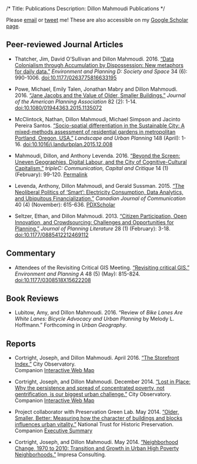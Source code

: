 /*
Title: Publications
Description: Dillon Mahmoudi Publications
*/

Please [email](mailto:dillonm_AT_pdx_DOT_edu) or
[tweet](http://www.twitter.com/dillonm) me! These are also accessible on my [Google Scholar
page](http://scholar.google.com/citations?user=c18j3BYAAAAJ).

Peer-reviewed Journal Articles
------------------------------

-   Thatcher, Jim, David O’Sullivan and Dillon Mahmoudi. 2016. [“Data
    Colonialism through Accumulation by Dispossession: New metaphors for daily
    data.”](http://dillonm.io/articles/thatcher%20et%20al_2016_data%20colonialism%20through%20accumulation%20by%20dispossession.pdf)
    *Environment and Planning D: Society and Space* 34 (6): 990-1006.
    [doi:10.1177/0263775816633195](http://dx.doi.org/10.1177/0263775816633195)

-   Powe, Michael, Emily Talen, Jonathan Mabry and Dillon Mahmoudi. 2016. [“Jane
    Jacobs and the Value of Older, Smaller
    Buildings.”](http://dillonm.io/articles/powe%20et%20al_2016_jane%20jacobs%20and%20the%20value%20of%20older,%20smaller%20buildings.pdf)
    *Journal of the American Planning Association* 82 (2): 1-14.
    [doi:10.1080/01944363.2015.1135072](http://dx.doi.org/10.1080/01944363.2015.1135072)

-   McClintock, Nathan, Dillon Mahmoudi, Michael Simpson and Jacinto Pereira
    Santos. [“Socio-spatial differentiation in the Sustainable City: A
    mixed-methods assessment of residential gardens in metropolitan Portland,
    Oregon,
    USA.”](http://dillonm.io/articles/mcclintock%20et%20al_2016_socio-spatial%20differentiation%20in%20the%20sustainable%20city.pdf)
    *Landscape and Urban Planning* 148 (April): 1-16.
    [doi:10.1016/j.landurbplan.2015.12.008](http://dx.doi.org/10.1016/j.landurbplan.2015.12.008)

-   Mahmoudi, Dillon, and Anthony Levenda. 2016. [“Beyond the Screen: Uneven
    Geographies, Digital Labour, and the City of Cognitive-Cultural
    Capitalism.”](http://triple-c.at.dd29412.kasserver.com/index.php/tripleC/article/download/699/779)
    *tripleC: Communication, Capital and Critique* 14 (1) (February): 99-120.
    [Permalink](http://triple-c.at.dd29412.kasserver.com/index.php/tripleC/article/view/699/779)

-   Levenda, Anthony, Dillon Mahmoudi, and Gerald Sussman. 2015. [“The
    Neoliberal Politics of ‘Smart’: Electricity Consumption, Data Analytics, and
    Ubiquitous
    Financialization.”](http://dillonm.io/articles/levenda%20et%20al_2015_the%20neoliberal%20politics%20of%20%E2%80%9Csmart%E2%80%9D.pdf)
    *Canadian Journal of Communication* 40 (4) (November): 615-636.
    [PDXScholar](http://pdxscholar.library.pdx.edu/usp_fac/116/)

-   Seltzer, Ethan, and Dillon Mahmoudi. 2013. [“Citizen Participation, Open
    Innovation, and Crowdsourcing: Challenges and Opportunities for
    Planning.”](http://dillonm.io/articles/Seltzer_Mahmoudi_2012_Citizen-Participation-Open-Innovation-and-Crowdsourcing.pdf)
    *Journal of Planning Literature* 28 (1) (February): 3-18.
    [doi:10.1177/0885412212469112](http://dx.doi.org/10.1177/0885412212469112)

Commentary
----------

-   Attendees of the Revisiting Critical GIS Meeting. [“Revisiting critical
    GIS.”](http://dillonm.io/articles/thatcher%20et%20al_2016_revisiting%20critical%20gis.pdf)
    *Environment and Planning A* 48 (5) (May): 815-824.
    [doi:10.1177/0308518X15622208](http://dx.doi.org/10.1177/0308518X15622208)

Book Reviews
------------

-   Lubitow, Amy, and Dillon Mahmoudi. 2016. “Review of *Bike Lanes Are White
    Lanes: Bicycle Advocacy and Urban Planning* by Melody L. Hoffmann.”
    Forthcoming in *Urban Geography*.

Reports
-------

-   Cortright, Joseph, and Dillon Mahmoudi. April 2016. [“The Storefront
    Index.”](http://dillonm.io/articles/cortright_mahmoudi_2016_the%20storefront%20index.pdf)
    City Observatory.  
    Companion [Interactive Web
    Map](http://www.cityobservatory.org/maps/storefronts/)

-   Cortright, Joseph, and Dillon Mahmoudi. December 2014. [“Lost in Place: Why
    the persistence and spread of concentrated poverty, not gentrification, is
    our biggest urban
    challenge.”](http://dillonm.io/articles/Cortright_Mahmoudi_2014_Lost-In-Place.pdf)
    City Observatory.  
    Companion [Interactive Web
    Map](http://cityobservatory.org/maps/lostinplace/)

-   Project collaborator with Preservation Green Lab. May 2014. [“Older,
    Smaller, Better: Measuring how the character of buildings and blocks
    influences urban
    vitality.”](http://dillonm.io/articles/NTHP_PGL_OlderSmallerBetter_ReportOnly.pdf)
    National Trust for Historic Preservation.  
    Companion [Executive
    Summary](http://dillonm.io/articles/NTHP_PGL_OlderSmallerBetter_ExecSummary.pdf)

-   Cortright, Joseph, and Dillon Mahmoudi. May 2014. [“Neighborhood Change,
    1970 to 2010: Transition and Growth in Urban High Poverty
    Neighborhoods.”](http://dillonm.io/articles/Cortright_Mahmoudi_2014_Neighborhood-Change.pdf)
    Impresa Consulting.
